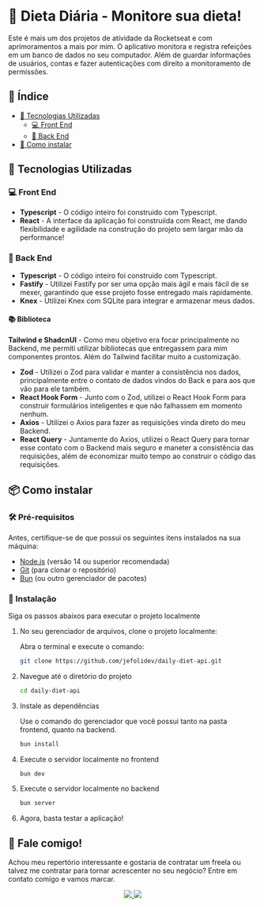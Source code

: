 # 📝 **Dieta Diária - Monitore sua dieta!**

Este é mais um dos projetos de atividade da Rocketseat e com aprimoramentos a mais por mim. O aplicativo monitora e registra refeições em um banco de dados no seu computador. Além de guardar informações de usuários, contas e fazer autenticações com direito a monitoramento de permissões.

## 🔗 **Índice**

- [🚀 Tecnologias Utilizadas](#-tecnologias-utlizadas)
  - [💻 Front End](#-front-end)
  - [💾 Back End](#-back-end)
- [🔨 Como instalar](#-como-instalar)

## 🚀 Tecnologias Utilizadas

### **💻 Front End**

- **Typescript** - O código inteiro foi construido com Typescript.
- **React** - A interface da aplicação foi construiída com React, me dando flexibilidade e agilidade na construção do projeto sem largar mão da performance!

### **💾 Back End**

- **Typescript** - O código inteiro foi construido com Typescript.
- **Fastify** - Utilizei Fastify por ser uma opção mais ágil e mais fácil de se mexer, garantindo que esse projeto fosse entregado mais rapidamente.
- **Knex** - Utilizei Knex com SQLite para integrar e armazenar meus dados.

#### 📚 Biblioteca

**Tailwind e ShadcnUI** - Como meu objetivo era focar principalmente no Backend, me permiti utilizar bibliotecas que entregassem para mim componentes prontos. Além do Tailwind facilitar muito a customização.

- **Zod** - Utilizei o Zod para validar e manter a consistência nos dados, principalmente entre o contato de dados vindos do Back e para aos que vão para ele também.
- **React Hook Form** - Junto com o Zod, utilizei o React Hook Form para construir formulários inteligentes e que não falhassem em momento nenhum.
- **Axios** - Utilizei o Axios para fazer as requisições vinda direto do meu Backend.
- **React Query** - Juntamente do Axios, utilizei o React Query para tornar esse contato com o Backend mais seguro e maneter a consistência das requisições, além de economizar muito tempo ao construir o código das requisições.

## 📦 Como instalar

### 🛠️ Pré-requisitos

Antes, certifique-se de que possui os seguintes itens instalados na sua máquina:

- [Node.js](https://https://bun.sh/) (versão 14 ou superior recomendada)
- [Git](https://git-scm.com/) (para clonar o repositório)
- [Bun](https://https://bun.sh/) (ou outro gerenciador de pacotes)

### 🚀 Instalação

Siga os passos abaixos para executar o projeto localmente

1. No seu gerenciador de arquivos, clone o projeto localmente:

   Abra o terminal e execute o comando:

   ```bash
   git clone https://github.com/jefolidev/daily-diet-api.git
   ```

2. Navegue até o diretório do projeto

   ```bash
   cd daily-diet-api
   ```

3. Instale as dependências

   Use o comando do gerenciador que você possui tanto na pasta frontend, quanto na backend.

   ```bash
   bun install
   ```

4. Execute o servidor localmente no frontend

   ```bash
   bun dev
   ```

5. Execute o servidor localmente no backend

   ```bash
   bun server
   ```

6. Agora, basta testar a aplicação!

## 👥 Fale comigo!

Achou meu repertório interessante e gostaria de contratar um freela ou talvez me contratar para tornar acrescenter no seu negócio? Entre em contato comigo e vamos marcar.

<p align="center">
  <a href="https://www.linkedin.com/in/jeferson-franco-1349062b0/">
    <img src="https://skillicons.dev/icons?i=linkedin" />
  </a>
  <a href="https://github.com/jefolidev">
    <img src="https://skillicons.dev/icons?i=github" />
  </a>
</p>
